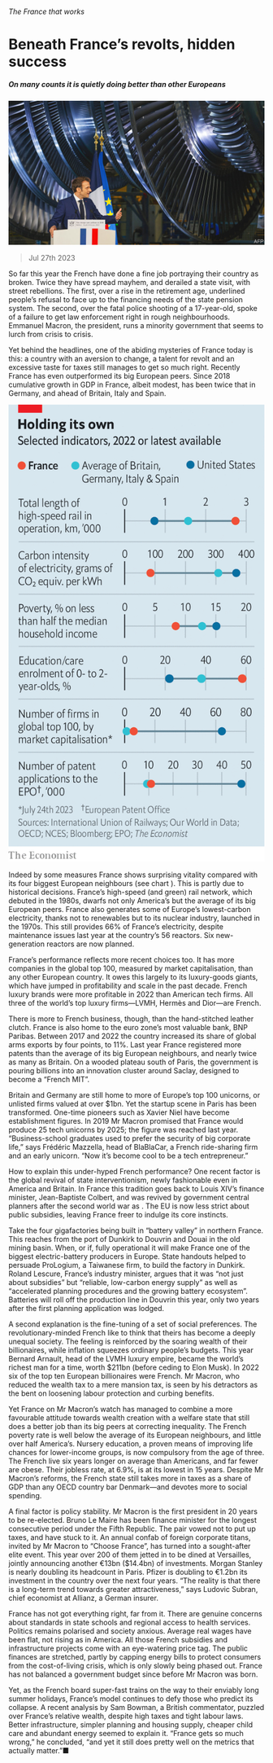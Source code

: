 ###### The France that works

# Beneath France’s revolts, hidden success 

##### On many counts it is quietly doing better than other Europeans 

![image](images/20230729_EUP003.jpg) 

> Jul 27th 2023 

So far this year the French have done a fine job portraying their country as broken. Twice they have spread mayhem, and derailed a state visit, with street rebellions. The first, over a rise in the retirement age, underlined people’s refusal to face up to the financing needs of the state pension system. The second, over the fatal police shooting of a 17-year-old, spoke of a failure to get law enforcement right in rough neighbourhoods. Emmanuel Macron, the president, runs a minority government that seems to lurch from crisis to crisis.

Yet behind the headlines, one of the abiding mysteries of France today is this: a country with an aversion to change, a talent for revolt and an excessive taste for taxes still manages to get so much right. Recently France has even outperformed its big European peers. Since 2018 cumulative growth in GDP in France, albeit modest, has been twice that in Germany, and ahead of Britain, Italy and Spain. 

![image](images/20230729_EUC063.png) 


Indeed by some measures France shows surprising vitality compared with its four biggest European neighbours (see chart ). This is partly due to historical decisions. France’s high-speed (and green) rail network, which debuted in the 1980s, dwarfs not only America’s but the average of its big European peers. France also generates some of Europe’s lowest-carbon electricity, thanks not to renewables but to its nuclear industry, launched in the 1970s. This still provides 66% of France’s electricity, despite maintenance issues last year at the country’s 56 reactors. Six new-generation reactors are now planned.

France’s performance reflects more recent choices too. It has more companies in the global top 100, measured by market capitalisation, than any other European country. It owes this largely to its luxury-goods giants, which have jumped in profitability and scale in the past decade. French luxury brands were more profitable in 2022 than American tech firms. All three of the world’s top luxury firms—LVMH, Hermès and Dior—are French. 

There is more to French business, though, than the hand-stitched leather clutch. France is also home to the euro zone’s most valuable bank, BNP Paribas. Between 2017 and 2022 the country increased its share of global arms exports by four points, to 11%. Last year France registered more patents than the average of its big European neighbours, and nearly twice as many as Britain. On a wooded plateau south of Paris, the government is pouring billions into an innovation cluster around Saclay, designed to become a “French MIT”. 

Britain and Germany are still home to more of Europe’s top 100 unicorns, or unlisted firms valued at over $1bn. Yet the startup scene in Paris has been transformed. One-time pioneers such as Xavier Niel have become establishment figures. In 2019 Mr Macron promised that France would produce 25 tech unicorns by 2025; the figure was reached last year. “Business-school graduates used to prefer the security of big corporate life,” says Frédéric Mazzella, head of BlaBlaCar, a French ride-sharing firm and an early unicorn. “Now it’s become cool to be a tech entrepreneur.”

How to explain this under-hyped French performance? One recent factor is the global revival of state interventionism, newly fashionable even in America and Britain. In France this tradition goes back to Louis XIV’s finance minister, Jean-Baptiste Colbert, and was revived by government central planners after the second world war as . The EU is now less strict about public subsidies, leaving France freer to indulge its core instincts.

Take the four gigafactories being built in “battery valley” in northern France. This reaches from the port of Dunkirk to Douvrin and Douai in the old mining basin. When, or if, fully operational it will make France one of the biggest electric-battery producers in Europe. State handouts helped to persuade ProLogium, a Taiwanese firm, to build the factory in Dunkirk. Roland Lescure, France’s industry minister, argues that it was “not just about subsidies” but “reliable, low-carbon energy supply” as well as “accelerated planning procedures and the growing battery ecosystem”. Batteries will roll off the production line in Douvrin this year, only two years after the first planning application was lodged. 

A second explanation is the fine-tuning of a set of social preferences. The revolutionary-minded French like to think that theirs has become a deeply unequal society. The feeling is reinforced by the soaring wealth of their billionaires, while inflation squeezes ordinary people’s budgets. This year Bernard Arnault, head of the LVMH luxury empire, became the world’s richest man for a time, worth $211bn (before ceding to Elon Musk). In 2022 six of the top ten European billionaires were French. Mr Macron, who reduced the wealth tax to a mere mansion tax, is seen by his detractors as the  bent on loosening labour protection and curbing benefits.

Yet France on Mr Macron’s watch has managed to combine a more favourable attitude towards wealth creation with a welfare state that still does a better job than its big peers at correcting inequality. The French poverty rate is well below the average of its European neighbours, and little over half America’s. Nursery education, a proven means of improving life chances for lower-income groups, is now compulsory from the age of three. The French live six years longer on average than Americans, and far fewer are obese. Their jobless rate, at 6.9%, is at its lowest in 15 years. Despite Mr Macron’s reforms, the French state still takes more in taxes as a share of GDP than any OECD country bar Denmark—and devotes more to social spending. 

A final factor is policy stability. Mr Macron is the first president in 20 years to be re-elected. Bruno Le Maire has been finance minister for the longest consecutive period under the Fifth Republic. The pair vowed not to put up taxes, and have stuck to it. An annual confab of foreign corporate titans, invited by Mr Macron to “Choose France”, has turned into a sought-after elite event. This year over 200 of them jetted in to be dined at Versailles, jointly announcing another €13bn ($14.4bn) of investments. Morgan Stanley is nearly doubling its headcount in Paris. Pfizer is doubling to €1.2bn its investment in the country over the next four years. “The reality is that there is a long-term trend towards greater attractiveness,” says Ludovic Subran, chief economist at Allianz, a German insurer. 

France has not got everything right, far from it. There are genuine concerns about standards in state schools and regional access to health services. Politics remains polarised and society anxious. Average real wages have been flat, not rising as in America. All those French subsidies and infrastructure projects come with an eye-watering price tag. The public finances are stretched, partly by capping energy bills to protect consumers from the cost-of-living crisis, which is only slowly being phased out. France has not balanced a government budget since before Mr Macron was born. 

Yet, as the French board super-fast trains on the way to their enviably long summer holidays, France’s model continues to defy those who predict its collapse. A recent analysis by Sam Bowman, a British commentator, puzzled over France’s relative wealth, despite high taxes and tight labour laws. Better infrastructure, simpler planning and housing supply, cheaper child care and abundant energy seemed to explain it. “France gets so much wrong,” he concluded, “and yet it still does pretty well on the metrics that actually matter.”■

